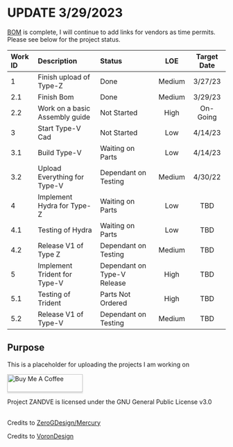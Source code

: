 # UPDATE 3/29/2023

[BOM](https://docs.google.com/spreadsheets/d/1_rfxcacC1YKR7S-sEJu0cIL2j3crcf0YIQrBYNYs7lM/edit?usp=sharing) is complete, I will continue to add links for vendors as time permits. Please see below for the project status.

Work ID | Description | Status | LOE | Target Date |
| :--- | :--- | :--- | :---: | :---: |
1 | Finish upload of Type-Z | Done | Medium | 3/27/23
2.1 | Finish Bom | Done | Medium | 3/29/23
2.2 | Work on a basic Assembly guide | Not Started | High | On-Going
3 | Start Type-V Cad | Not Started | Low | 4/14/23
3.1 | Build Type-V | Waiting on Parts | Low | 4/14/23
3.2 | Upload Everything for Type-V | Dependant on Testing | Medium | 4/30/22
4 | Implement Hydra for Type-Z | Waiting on Parts | Low | TBD
4.1 | Testing of Hydra | Waiting on Parts | Low | TBD
4.2 | Release V1 of Type Z | Dependant on Testing | Medium | TBD
5 | Implement Trident for Type-V | Dependant on Type-V Release | High | TBD
5.1 | Testing of Trident | Parts Not Ordered | High | TBD
5.2 | Release V1 of Type-V | Dependant on Testing | Medium | TBD

## Purpose
This is a placeholder for uploading the projects I am working on


<a href="https://www.buymeacoffee.com/VengefulDesign" target="_blank"><img src="https://www.buymeacoffee.com/assets/img/custom_images/orange_img.png" alt="Buy Me A Coffee" style="height: 41px !important;width: 174px !important;box-shadow: 0px 3px 2px 0px rgba(190, 190, 190, 0.5) !important;-webkit-box-shadow: 0px 3px 2px 0px rgba(190, 190, 190, 0.5) !important;" ></a>

Project ZANDVE is licensed under the
GNU General Public License v3.0<br><br>

Credits to [ZeroGDesign/Mercury](https://github.com/ZeroGDesign/Mercury/)

Credits to [VoronDesign](https://github.com/VoronDesign/)
